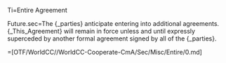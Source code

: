 Ti=Entire Agreement

Future.sec=The {_parties} anticipate entering into additional agreements.  {_This_Agreement} will remain in force unless and until expressly superceded by another formal agreement signed by all of the {_parties}.

=[OTF/WorldCC//WorldCC-Cooperate-CmA/Sec/Misc/Entire/0.md]
